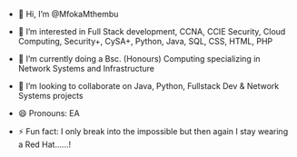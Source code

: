 - 👋 Hi, I’m @MfokaMthembu
- 👀 I’m interested in Full Stack development, CCNA, CCIE Security, Cloud Computing, Security+, CySA+, Python, Java, SQL, CSS, HTML, PHP
- 🌱 I’m currently doing a Bsc. (Honours) Computing specializing in Network Systems and Infrastructure
- 💞️ I’m looking to collaborate on Java, Python, Fullstack Dev & Network Systems projects

- 😄 Pronouns: EA
- ⚡ Fun fact: I only break into the impossible but then again I stay wearing a Red Hat......!

<!---
MfokaMthembu/MfokaMthembu is a ✨ special ✨ repository because its `README.md` (this file) appears on your GitHub profile.
You can click the Preview link to take a look at your changes.
--->
